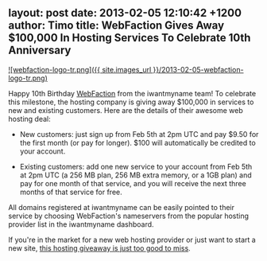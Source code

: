 layout: post
date: 2013-02-05 12:10:42 +1200
author: Timo
title: WebFaction Gives Away $100,000 In Hosting Services To Celebrate 10th Anniversary
----

[![webfaction-logo-tr.png]({{ site.images_url }}/2013-02-05-webfaction-logo-tr.png)](http://www.webfaction.com/signup?affiliate=ideegeo)

Happy 10th Birthday [WebFaction](http://www.webfaction.com/signup?affiliate=ideegeo) from the iwantmyname team! To celebrate this milestone, the hosting company is giving away $100,000 in services to new and existing customers. Here are the details of their awesome web hosting deal:

- New customers: just sign up from Feb 5th at 2pm UTC and pay $9.50 for the first month (or pay for longer). $100 will automatically be credited to your account.

- Existing customers: add one new service to your account from Feb 5th at 2pm UTC (a 256 MB plan, 256 MB extra memory, or a 1GB plan) and pay for one month of that service, and you will receive the next three months of that service for free.

All domains registered at iwantmyname can be easily pointed to their service by choosing WebFaction's nameservers from the popular hosting provider list in the iwantmyname dashboard.

If you're in the market for a new web hosting provider or just want to start a new site, [this hosting giveaway is just too good to miss](http://www.webfaction.com/signup?affiliate=ideegeo).
